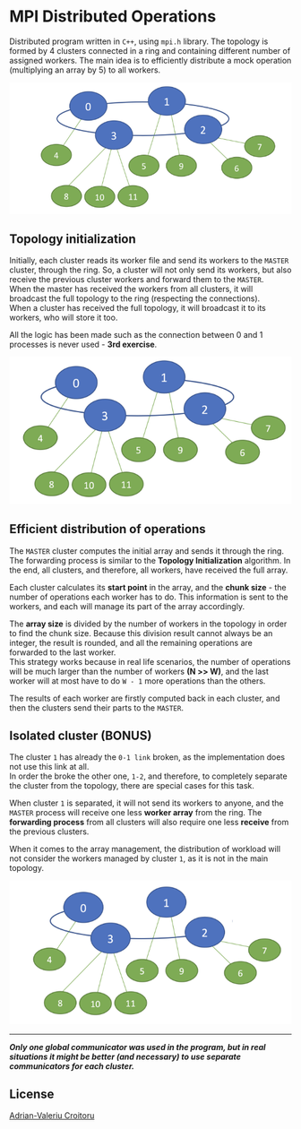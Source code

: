 # MPI Distributed Operations

Distributed program written in `C++`, using `mpi.h` library. The topology is
formed by 4 clusters connected in a ring and containing different number of
assigned workers. The main idea is to efficiently distribute
a mock operation (multiplying an array by 5) to all workers.

![Example topology](/samples/1.png "Example topology")


## Topology initialization

Initially, each cluster reads its worker file and send its workers to
the `MASTER` cluster, through the ring. So, a cluster will not only send
its workers, but also receive the previous cluster workers and forward them
to the `MASTER`.\
When the master has received the workers from all clusters, it will broadcast
the full topology to the ring (respecting the connections).\
When a cluster has received the full topology, it will broadcast it to
its workers, who will store it too.

All the logic has been made such as the connection between 0 and 1 processes
is never used - **3rd exercise**.

![Topology used](/samples/2.png "Topology used")


## Efficient distribution of operations

The `MASTER` cluster computes the initial array and sends it through the ring.
The forwarding process is similar to the **Topology Initialization** algorithm.
In the end, all clusters, and therefore, all workers,
have received the full array.

Each cluster calculates its **start point** in the array,
and the **chunk size** - the number of operations each worker has to do.
This information is sent to the workers, and each will manage its part of
the array accordingly.

The **array size** is divided by the number of workers in the topology in order
to find the chunk size. Because this division result cannot always be
an integer, the result is rounded, and all the remaining operations
are forwarded to the last worker.\
This strategy works because in real life scenarios, the number of operations
will be much larger than the number of workers **(N >> W)**,
and the last worker will at most have to do `W - 1` more operations
than the others.

The results of each worker are firstly computed back in each cluster,
and then the clusters send their parts to the `MASTER`.


## Isolated cluster (BONUS)

The cluster `1` has already the `0-1 link` broken,
as the implementation does not use this link at all.\
In order the broke the other one, `1-2`, and therefore, to completely separate
the cluster from the topology, there are special cases for this task.

When cluster `1` is separated, it will not send its workers to anyone,
and the `MASTER` process will receive one less **worker array** from the ring.
The **forwarding process** from all clusters will also require
one less **receive** from the previous clusters.

When it comes to the array management, the distribution of workload will not
consider the workers managed by cluster `1`, as it is not in the main topology.

![Bonus topology](/samples/3.png "bonus")

***


***Only one global communicator was used in the program,
but in real situations it might be better (and necessary) to use separate
communicators for each cluster.***


## License

[Adrian-Valeriu Croitoru](https://github.com/adriancroitoru97)
